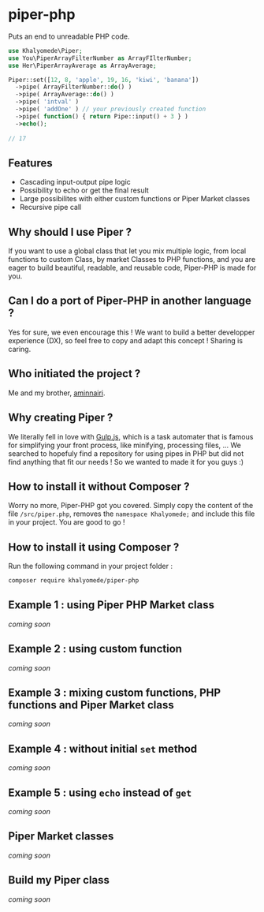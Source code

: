 # piper-php
Puts an end to unreadable PHP code.

```php
use Khalyomede\Piper;
use You\PiperArrayFilterNumber as ArrayFIlterNumber;
use Her\PiperArrayAverage as ArrayAverage;

Piper::set([12, 8, 'apple', 19, 16, 'kiwi', 'banana'])
  ->pipe( ArrayFilterNumber::do() )
  ->pipe( ArrayAverage::do() )
  ->pipe( 'intval' )
  ->pipe( 'addOne' ) // your previously created function
  ->pipe( function() { return Pipe::input() + 3 } )
  ->echo();
  
// 17
```
## Features
- Cascading input-output pipe logic 
- Possibility to echo or get the final result
- Large possibilites with either custom functions or Piper Market classes
- Recursive pipe call

## Why should I use Piper ?
If you want to use a global class that let you mix multiple logic, from local functions to custom Class, by market Classes to PHP functions, and you are eager to build beautiful, readable, and reusable code, Piper-PHP is made for you.

## Can I do a port of Piper-PHP in another language ?
Yes for sure, we even encourage this ! We want to build a better developper experience (DX), so feel free to copy and adapt this concept ! Sharing is caring.

## Who initiated the project ?
Me and my brother, [aminnairi](https://github.com/aminnairi). 

## Why creating Piper ?
We literally fell in love with [Gulp.js](http://gulpjs.com/), which is a task automater that is famous for simplifying your front process, like minifying, processing files, ... We searched to hopefuly find a repository for using pipes in PHP but did not find anything that fit our needs ! So we wanted to made it for you guys :)

## How to install it without Composer ?
Worry no more, Piper-PHP got you covered. Simply copy the content of the file `/src/piper.php`, removes the `namespace Khalyomede;` and include this file in your project. You are good to go !

## How to install it using Composer ?
Run the following command in your project folder :
```bash
composer require khalyomede/piper-php
```

## Example 1 : using Piper PHP Market class
_coming soon_

## Example 2 : using custom function
_coming soon_

## Example 3 : mixing custom functions, PHP functions and Piper Market class
_coming soon_

## Example 4 : without initial `set` method
_coming soon_

## Example 5 : using `echo` instead of `get`
_coming soon_

## Piper Market classes
_coming soon_

## Build my Piper class
_coming soon_